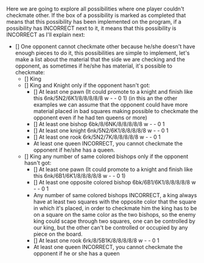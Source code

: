 Here we are going to explore all possibilities where one player couldn't checkmate other. If the box of a possibility is marked as completed that means that this possibility has been implemented on the program, if a possibility has INCORRECT next to it, it means that this possibility is INCORRECT as I'll explain next:
- [] One opponent cannot checkmate other because he/she doesn't have enough pieces to do it, this possibilities are simple to implement, let's make a list about the material that the side we are checking and the opponent, as sometimes if he/she has material, it's possible to checkmate:
  - [] King
  - [] King and Knight only if the opponent hasn't got:
    - [] At least one pawn (It could promote to a knight and finish like this 6nk/5N2/6K1/8/8/8/8/8 w - - 0 1) (in this an the other examples we can assume that the opponent could have more material placed in bad squares making possible to checkmate the opponent even if he had ten queens or more)
    - [] At least one bishop 6bk/8/6NK/8/8/8/8/8 w - - 0 1
    - [] At least one knight 6nk/5N2/6K1/8/8/8/8/8 w - - 0 1
    - [] At least one rook 6rk/5N2/7K/8/8/8/8/8 w - - 0 1
    - At least one queen INCORRECT, you cannot checkmate the opponent if he/she has a queen.
  - [] King any number of same colored bishops only if the opponent hasn't got:
    - [] At least one pawn (It could promote to a knight and finish like this 6nk/6B1/6K1/8/8/8/8/8 w - - 0 1)
    - [] At least one opposite colored bishop 6bk/6B1/6K1/8/8/8/8/8 w - - 0 1
    - Any number of same colored bishops INCORRECT, a king always have at least two squares with the opposite color that the square in which it's placed, in order to checkmate him the king has to be on a square on the same color as the two bishops, so the enemy king could scape through two squares, one can be controlled by our king, but the other can't be controlled or occupied by any piece on the board.
    - [] At least one rook 6rk/8/5B1K/8/8/8/8/8 w - - 0 1
    - At least one queen INCORRECT, you cannot checkmate the opponent if he or she has a queen
